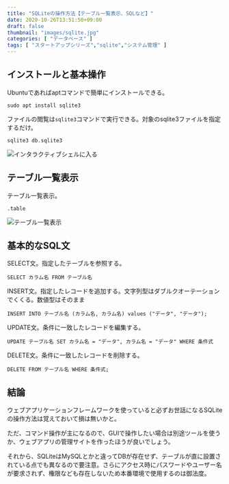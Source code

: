 ```yaml
---
title: "SQLiteの操作方法【テーブル一覧表示、SQLなど】"
date: 2020-10-26T13:51:50+09:00
draft: false
thumbnail: "images/sqlite.jpg"
categories: [ "データベース" ]
tags: [ "スタートアップシリーズ","sqlite","システム管理" ]
---
```



## インストールと基本操作

Ubuntuであればaptコマンドで簡単にインストールできる。

    sudo apt install sqlite3

ファイルの閲覧は`sqlite3`コマンドで実行できる。対象のsqlite3ファイルを指定するだけ。

    sqlite3 db.sqlite3

<div class="img-center"><img src="/images/Screenshot from 2020-10-26 14-16-14.png" alt="インタラクティブシェルに入る"></div>

## テーブル一覧表示

テーブル一覧表示。
    
    .table

<div class="img-center"><img src="/images/Screenshot from 2020-10-26 14-14-20.png" alt="テーブル一覧表示"></div>


## 基本的なSQL文

SELECT文。指定したテーブルを参照する。

    SELECT カラム名 FROM テーブル名

INSERT文。指定したレコードを追加する。文字列型はダブルクオーテーションでくくる。数値型はそのまま

    INSERT INTO テーブル名 (カラム名, カラム名) values ("データ", "データ");


UPDATE文。条件に一致したレコードを編集する。

    UPDATE テーブル名 SET カラム名 = "データ", カラム名 = "データ" WHERE 条件式


DELETE文。条件に一致したレコードを削除する。

    DELETE FROM テーブル名 WHERE 条件式;



## 結論

ウェブアプリケーションフレームワークを使っていると必ずお世話になるSQLiteの操作方法は覚えておいて損は無いかと。

ただ、コマンド操作が主になるので、GUIで操作したい場合は別途ツールを使うか、ウェブアプリの管理サイトを作ったほうが良いでしょう。

それから、SQLiteはMySQLとかと違ってDBが存在せず、テーブルが直に設置されている点でも異なるので要注意。さらにアクセス時にパスワードやユーザー名が要求されず、権限なども存在しないため本番環境で使用するのは御法度。


